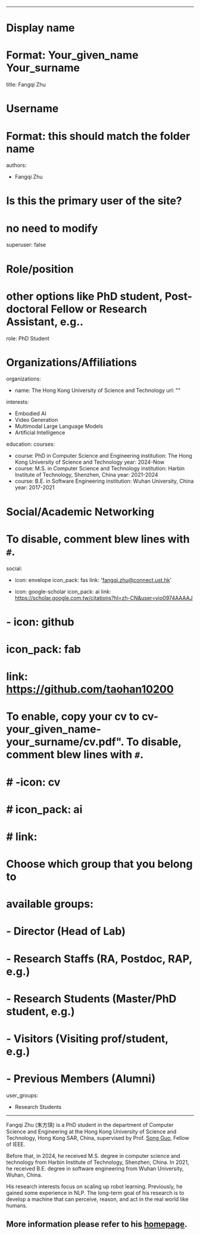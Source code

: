 
---
# Display name
# Format: Your_given_name Your_surname 
title: Fangqi Zhu

# Username
# Format: this should match the folder name
authors:
- Fangqi Zhu

# Is this the primary user of the site?
# no need to modify 
superuser: false

# Role/position
# other options like PhD student, Post-doctoral Fellow or Research Assistant, e.g..
role: PhD Student

# Organizations/Affiliations
organizations:
- name: The Hong Kong University of Science and Technology
  url: ""

interests:
- Embodied AI
- Video Generation
- Multimodal Large Language Models
- Artificial Intelligence

education:
  courses:
  - course: PhD in Computer Science and Engineering
    institution: The Hong Kong University of Science and Technology
    year: 2024-Now
  - course: M.S. in Computer Science and Technology
    institution: Harbin Institute of Technology, Shenzhen, China
    year: 2021-2024
  - course: B.E. in Software Engineering
    institution: Wuhan University, China
    year: 2017-2021

# Social/Academic Networking
# To disable, comment blew lines with `#`.
social:
- icon: envelope
  icon_pack: fas
  link: 'fangqi.zhu@connect.ust.hk'

- icon: google-scholar
  icon_pack: ai
  link: https://scholar.google.com.tw/citations?hl=zh-CN&user=yio0974AAAAJ

# - icon: github
#   icon_pack: fab
#   link: https://github.com/taohan10200

# To enable, copy your cv to cv-your_given_name-your_surname/cv.pdf". To disable, comment blew lines with `#`.
# # -icon: cv
# # icon_pack: ai
# # link:

# Choose which group that you belong to
#  available groups:
#  - Director (Head of Lab)
#  - Research Staffs (RA, Postdoc, RAP, e.g.)
#  - Research Students (Master/PhD student, e.g.)
#  - Visitors (Visiting prof/student, e.g.)
#  - Previous Members (Alumni)
user_groups:
- Research Students
---

Fangqi Zhu (朱方琪) is a PhD student in the department of Computer Science and Engineering at the Hong Kong University of Science and Technology, Hong Kong SAR, China, supervised by Prof. [Song Guo](https://cse.hkust.edu.hk/admin/people/faculty/profile/songguo), Fellow of IEEE. 

Before that, in 2024, he received M.S. degree in computer science and technology from Harbin Institute of Technology, Shenzhen, China. In 2021, he received B.E. degree in software engineering from Wuhan University, Wuhan, China.

His research interests focus on scaling up robot learning. Previously, he gained some experience in NLP. The long-term goal of his research is to develop a machine that can perceive, reason, and act in the real world like humans.

More information please refer to his [homepage](https://fangqi-zhu.github.io/). 
---

